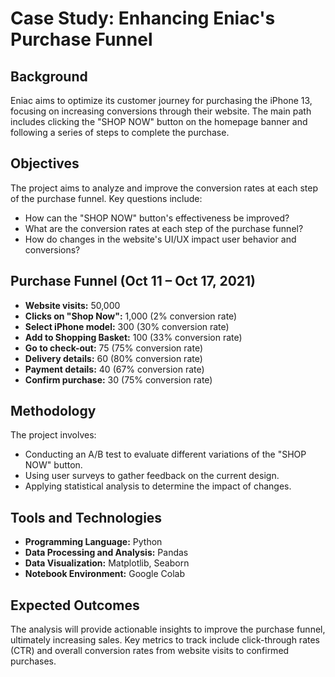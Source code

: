 # Case Study: Enhancing Eniac's Purchase Funnel

## Background
Eniac aims to optimize its customer journey for purchasing the iPhone 13, focusing on increasing conversions through their website. The main path includes clicking the "SHOP NOW" button on the homepage banner and following a series of steps to complete the purchase.

## Objectives
The project aims to analyze and improve the conversion rates at each step of the purchase funnel. Key questions include:
- How can the "SHOP NOW" button's effectiveness be improved?
- What are the conversion rates at each step of the purchase funnel?
- How do changes in the website's UI/UX impact user behavior and conversions?

## Purchase Funnel (Oct 11 – Oct 17, 2021)
- **Website visits:** 50,000
- **Clicks on "Shop Now":** 1,000 (2% conversion rate)
- **Select iPhone model:** 300 (30% conversion rate)
- **Add to Shopping Basket:** 100 (33% conversion rate)
- **Go to check-out:** 75 (75% conversion rate)
- **Delivery details:** 60 (80% conversion rate)
- **Payment details:** 40 (67% conversion rate)
- **Confirm purchase:** 30 (75% conversion rate)

## Methodology
The project involves:
- Conducting an A/B test to evaluate different variations of the "SHOP NOW" button.
- Using user surveys to gather feedback on the current design.
- Applying statistical analysis to determine the impact of changes.

## Tools and Technologies
- **Programming Language:** Python
- **Data Processing and Analysis:** Pandas
- **Data Visualization:** Matplotlib, Seaborn
- **Notebook Environment:** Google Colab

## Expected Outcomes
The analysis will provide actionable insights to improve the purchase funnel, ultimately increasing sales. Key metrics to track include click-through rates (CTR) and overall conversion rates from website visits to confirmed purchases.
